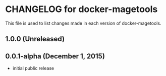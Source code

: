 # CHANGELOG for docker-magetools

This file is used to list changes made in each version of docker-magetools.

## 1.0.0 (Unreleased)

## 0.0.1-alpha (December 1, 2015)

* initial public release
